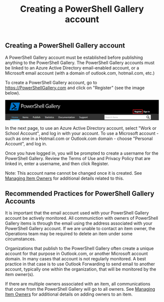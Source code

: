 ﻿---
ms.date:  06/12/2017
contributor:  JKeithB
keywords:  gallery,powershell,cmdlet,psgallery
title:  Creating a PowerShell Gallery account
---
## Creating a PowerShell Gallery account

A PowerShell Gallery account must be established before publishing anything to the PowerShell Gallery.
The PowerShell Gallery accounts must be linked to an Azure Active Directory email-enabled account, or a Microsoft email account (with a domain of outlook.com, hotmail.com, etc.)

To create a PowerShell Gallery account, go to https://PowerShellGallery.com and click on "Register" (see the image below).

![Register new account](../../Images/CreatingAccount-Register.png)

In the next page, to use an Azure Active Directory account, select "Work or School Account", and log in with your account.
To use a Microsoft account - such as one in a Hotmail.com or Outlook.com domain - choose "Personal Account", and log in.

Once you have logged in, you will be prompted to create a username for the PowerShell Gallery.
Review the Terms of Use and Privacy Policy that are linked in, enter a username, and then click Register.

Note: This account name cannot be changed once it is created.
See [Managing Item Owners](https://msdn.microsoft.com/powershell/gallery/psgallery/managing-item-owners) for additional
details related to this.

## Recommended Practices for PowerShell Gallery Accounts

It is important that the email account used with your PowerShell Gallery account be actively monitored.
All communiction with owners of PowerShell Gallery items is through the email using the address associated with your PowerShell Gallery account.
If we are unable to contact an item owner, the Operations team may be required to delete an item under some circumstances.

Organizations that publish to the PowerShell Gallery often create a unique account for that purpose in Outlook.com, or another Microsoft account domain.
In many cases that account is not regularly monitored.
A best practice in that case is to use Outlook Forwarding to send email to another account, typically one within the organization, that will be monitored by the item owner(s).

If there are multiple owners associated with an item, all communications that come from the PowerShell Gallery will go to all owners.
See [Managing Item Owners](https://msdn.microsoft.com/powershell/gallery/psgallery/managing-item-owners) for additional
details on adding owners to an item.